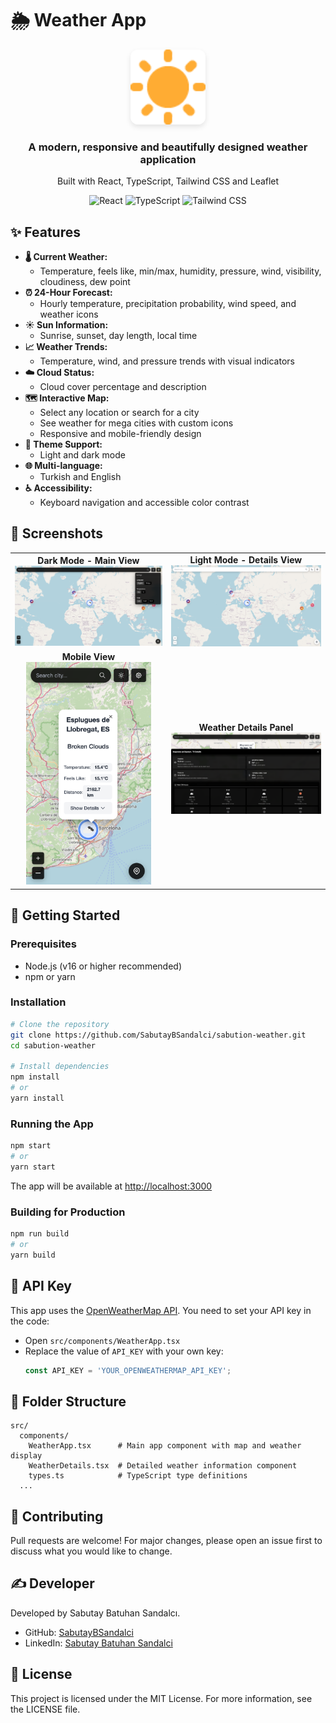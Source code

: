# 🌦️ Weather App

<div align="center">
  <img src="public/logo.png" alt="Weather App Logo" width="120" height="120" style="border-radius: 12px; box-shadow: 0 4px 8px rgba(0,0,0,0.1);">
  <h3>A modern, responsive and beautifully designed weather application</h3>
  <p>Built with React, TypeScript, Tailwind CSS and Leaflet</p>
  
  <p>
    <img src="https://img.shields.io/badge/React-20232A?style=for-the-badge&logo=react&logoColor=61DAFB" alt="React">
    <img src="https://img.shields.io/badge/TypeScript-007ACC?style=for-the-badge&logo=typescript&logoColor=white" alt="TypeScript">
    <img src="https://img.shields.io/badge/Tailwind_CSS-38B2AC?style=for-the-badge&logo=tailwind-css&logoColor=white" alt="Tailwind CSS">
  </p>
</div>

## ✨ Features

- **🌡️ Current Weather:**
  - Temperature, feels like, min/max, humidity, pressure, wind, visibility, cloudiness, dew point
- **⏰ 24-Hour Forecast:**
  - Hourly temperature, precipitation probability, wind speed, and weather icons
- **☀️ Sun Information:**
  - Sunrise, sunset, day length, local time
- **📈 Weather Trends:**
  - Temperature, wind, and pressure trends with visual indicators
- **☁️ Cloud Status:**
  - Cloud cover percentage and description
- **🗺️ Interactive Map:**
  - Select any location or search for a city
  - See weather for mega cities with custom icons
  - Responsive and mobile-friendly design
- **🎨 Theme Support:**
  - Light and dark mode
- **🌐 Multi-language:**
  - Turkish and English
- **♿ Accessibility:**
  - Keyboard navigation and accessible color contrast

## 📸 Screenshots

<div align="center">
  <table>
    <tr>
      <td align="center">
        <strong>Dark Mode - Main View</strong><br/>
        <img src="screenshots/dark-mode.png" alt="Dark Mode Screenshot" width="350">
      </td>
      <td align="center">
        <strong>Light Mode - Details View</strong><br/>
        <img src="screenshots/light-mode.png" alt="Light Mode Screenshot" width="350">
      </td>
    </tr>
    <tr>
      <td align="center">
        <strong>Mobile View</strong><br/>
        <img src="screenshots/mobile-view.png" alt="Mobile View" width="200">
      </td>
      <td align="center">
        <strong>Weather Details Panel</strong><br/>
        <img src="screenshots/details.png" alt="Weather Details" width="350">
      </td>
    </tr>
  </table>
</div>


## 🚀 Getting Started

### Prerequisites
- Node.js (v16 or higher recommended)
- npm or yarn

### Installation

```bash
# Clone the repository
git clone https://github.com/SabutayBSandalci/sabution-weather.git
cd sabution-weather

# Install dependencies
npm install
# or
yarn install
```

### Running the App

```bash
npm start
# or
yarn start
```

The app will be available at [http://localhost:3000](http://localhost:3000)

### Building for Production

```bash
npm run build
# or
yarn build
```

## 🔑 API Key

This app uses the [OpenWeatherMap API](https://openweathermap.org/api). You need to set your API key in the code:

- Open `src/components/WeatherApp.tsx`
- Replace the value of `API_KEY` with your own key:
  ```js
  const API_KEY = 'YOUR_OPENWEATHERMAP_API_KEY';
  ```

## 📁 Folder Structure

```
src/
  components/
    WeatherApp.tsx      # Main app component with map and weather display
    WeatherDetails.tsx  # Detailed weather information component
    types.ts            # TypeScript type definitions
  ...
```

## 🤝 Contributing

Pull requests are welcome! For major changes, please open an issue first to discuss what you would like to change.

## ✍️ Developer

Developed by Sabutay Batuhan Sandalcı.

- GitHub: [SabutayBSandalci](https://github.com/SabutayBSandalci)
- LinkedIn: [Sabutay Batuhan Sandalci](https://www.linkedin.com/in/sabutay-batuhan-sandalci/)

## 📄 License

This project is licensed under the MIT License. For more information, see the LICENSE file.
